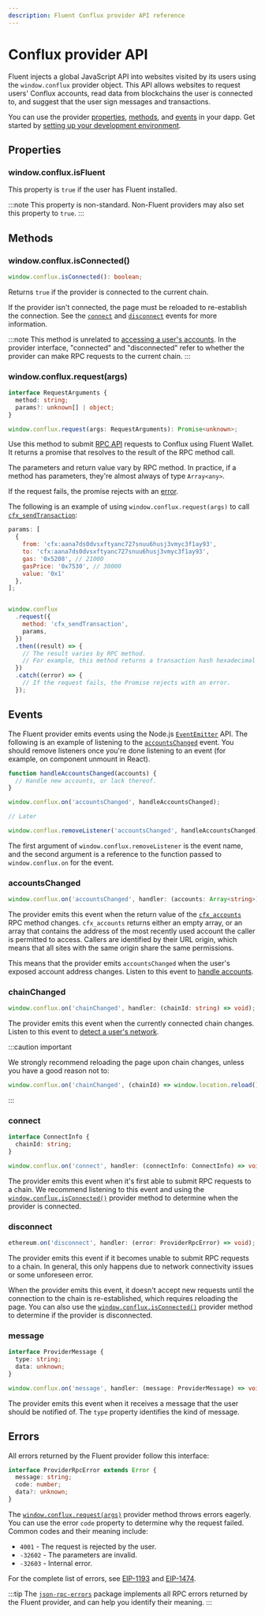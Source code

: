```yaml
---
description: Fluent Conflux provider API reference
---
```


# Conflux provider API

Fluent injects a global JavaScript API into websites visited by its users using the
`window.conflux` provider object.
This API allows websites to request users' Conflux accounts, read data from blockchains the user is
connected to, and suggest that the user sign messages and transactions.

You can use the provider [properties](#properties), [methods](#methods), and [events](#events) in
your dapp.
Get started by [setting up your development environment](../get-started/set-up-dev-environment.md).

## Properties

### window.conflux.isFluent

This property is `true` if the user has Fluent installed.

:::note
This property is non-standard.
Non-Fluent providers may also set this property to `true`.
:::

## Methods

### window.conflux.isConnected()

```typescript
window.conflux.isConnected(): boolean;
```

Returns `true` if the provider is connected to the current chain.

If the provider isn't connected, the page must be reloaded to re-establish the connection.
See the [`connect`](#connect) and [`disconnect`](#disconnect) events for more information.

:::note
This method is unrelated to [accessing a user's accounts](../get-started/access-accounts.md).
In the provider interface, "connected" and "disconnected" refer to whether the provider can make RPC
requests to the current chain.
:::

### window.conflux.request(args)

```typescript
interface RequestArguments {
  method: string;
  params?: unknown[] | object;
}

window.conflux.request(args: RequestArguments): Promise<unknown>;
```

Use this method to submit [RPC API](rpc-api.md) requests to Conflux using Fluent Wallet.
It returns a promise that resolves to the result of the RPC method call.

The parameters and return value vary by RPC method.
In practice, if a method has parameters, they're almost always of type `Array<any>`.

If the request fails, the promise rejects with an [error](#errors).

The following is an example of using `window.conflux.request(args)` to call
[`cfx_sendTransaction`](https://conflux-chain.github.io/fluent-wallet-doc/docs/provider-rpc/#cfx_sendtransaction):

```javascript
params: [
  {
    from: 'cfx:aana7ds0dvsxftyanc727snuu6husj3vmyc3f1ay93',
    to: 'cfx:aana7ds0dvsxftyanc727snuu6husj3vmyc3f1ay93',
    gas: '0x5208', // 21000
    gasPrice: '0x7530', // 30000
    value: '0x1'
  },
];


window.conflux
  .request({
    method: 'cfx_sendTransaction',
    params,
  })
  .then((result) => {
    // The result varies by RPC method.
    // For example, this method returns a transaction hash hexadecimal string upon success.
  })
  .catch((error) => {
    // If the request fails, the Promise rejects with an error.
  });
```

## Events

The Fluent provider emits events using the Node.js
[`EventEmitter`](https://nodejs.org/api/events.html) API.
The following is an example of listening to the [`accountsChanged`](#accountschanged) event.
You should remove listeners once you're done listening to an event (for example, on component
unmount in React).

```javascript
function handleAccountsChanged(accounts) {
  // Handle new accounts, or lack thereof.
}

window.conflux.on('accountsChanged', handleAccountsChanged);

// Later

window.conflux.removeListener('accountsChanged', handleAccountsChanged);
```

The first argument of `window.conflux.removeListener` is the event name, and the second argument is
a reference to the function passed to `window.conflux.on` for the event.

### accountsChanged

```typescript
window.conflux.on('accountsChanged', handler: (accounts: Array<string>) => void);
```

The provider emits this event when the return value of the
[`cfx_accounts`](https://conflux-chain.github.io/fluent-wallet-doc/docs/provider-rpc/#cfx_accounts) RPC
method changes.
`cfx_accounts` returns either an empty array, or an array that contains the address of the most
recently used account the caller is permitted to access.
Callers are identified by their URL origin, which means that all sites with the same origin share
the same permissions.

This means that the provider emits `accountsChanged` when the user's exposed account address changes.
Listen to this event to [handle accounts](../get-started/access-accounts.md#handle-accounts).

### chainChanged

```typescript
window.conflux.on('chainChanged', handler: (chainId: string) => void);
```

The provider emits this event when the currently connected chain changes.
Listen to this event to [detect a user's network](../get-started/detect-network.md).

:::caution important

We strongly recommend reloading the page upon chain changes, unless you have a good reason not to:

```javascript
window.conflux.on('chainChanged', (chainId) => window.location.reload());
```

:::

### connect

```typescript
interface ConnectInfo {
  chainId: string;
}

window.conflux.on('connect', handler: (connectInfo: ConnectInfo) => void);
```

The provider emits this event when it's first able to submit RPC requests to a chain.
We recommend listening to this event and using the
[`window.conflux.isConnected()`](#windowethereumisconnected) provider method to determine when
the provider is connected.

### disconnect

```typescript
ethereum.on('disconnect', handler: (error: ProviderRpcError) => void);
```

The provider emits this event if it becomes unable to submit RPC requests to a chain.
In general, this only happens due to network connectivity issues or some unforeseen error.

When the provider emits this event, it doesn't accept new requests until the connection to the chain
is re-established, which requires reloading the page.
You can also use the [`window.conflux.isConnected()`](#windowethereumisconnected) provider method
to determine if the provider is disconnected.

### message

```typescript
interface ProviderMessage {
  type: string;
  data: unknown;
}

window.conflux.on('message', handler: (message: ProviderMessage) => void);
```

The provider emits this event when it receives a message that the user should be notified of.
The `type` property identifies the kind of message.


## Errors

All errors returned by the Fluent provider follow this interface:

```typescript
interface ProviderRpcError extends Error {
  message: string;
  code: number;
  data?: unknown;
}
```

The [`window.conflux.request(args)`](#windowethereumrequestargs) provider method throws errors
eagerly.
You can use the error `code` property to determine why the request failed.
Common codes and their meaning include:

- `4001` - The request is rejected by the user.
- `-32602` - The parameters are invalid.
- `-32603` - Internal error.

For the complete list of errors, see [EIP-1193](https://eips.ethereum.org/EIPS/eip-1193#provider-errors)
and [EIP-1474](https://eips.ethereum.org/EIPS/eip-1474#error-codes).

:::tip
The [`json-rpc-errors`](https://www.npmjs.com/package/@fluent-wallet/json-rpc-error) package implements all RPC errors
returned by the Fluent provider, and can help you identify their meaning.
:::
